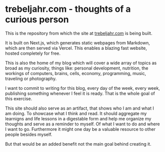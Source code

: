 # trebeljahr.com - thoughts of a curious person

This is the repository from which the site at [trebeljahr.com](trebeljahr.com) is being built. 

It is built on Next.js, which generates static webpages from Markdown, which are then served via Vercel. This enables a blazing fast website, hosted completely for free. 

This is also the home of my blog which will cover a wide array of topics as broad as my curiosity, things like: personal development, nutrition, the workings of computers, brains, cells, economy, programming, music, traveling or photography.

I want to commit to writing for this blog, every day of the week, every week, publishing something whenever I feel it is ready. That is the whole goal of this exercise. 

This site should also serve as an artifact, that shows who I am and what I am doing. To showcase what I think and read. It should aggregate my learnigns and life lessons in a digestable form and help me organize my thoughts and serve as a reminder to myself. Of what I want to do and where I want to go. Furthermore it might one day be a valuable resource to other people besides myself. 

But that would be an added benefit not the main goal behind creating it.  
